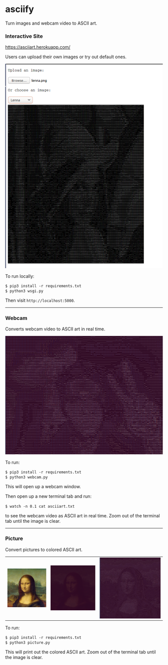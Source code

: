 # asciify

Turn images and webcam video to ASCII art.

### Interactive Site

https://asciiart.herokuapp.com/

Users can upload their own images or try out default ones.

![bwlenna](imgs/bwlenna.png)

To run locally:
```
$ pip3 install -r requirements.txt
$ python3 wsgi.py
``` 

Then visit `http://localhost:5000`.

---

### Webcam

Converts webcam video to ASCII art in real time.

![me](imgs/me.png)

To run:

```
$ pip3 install -r requirements.txt
$ python3 webcam.py
``` 

This will open up a webcam window. 

Then open up a new terminal tab and run:

`$ watch -n 0.1 cat asciiart.txt`

to see the webcam video as ASCII art in real time. Zoom out of the terminal tab until the image is clear.

---

### Picture

Convert pictures to colored ASCII art.

|     |     |     |
| --- | --- | --- |
| ![monalisa](imgs/monalisa.png) | ![asciimonalisa](imgs/asciimonalisa.png) | ![bwmonalisa](imgs/bwmonalisa.png) |

To run:

```
$ pip3 install -r requirements.txt
$ python3 picture.py
``` 

This will print out the colored ASCII art. Zoom out of the terminal tab until the image is clear.
